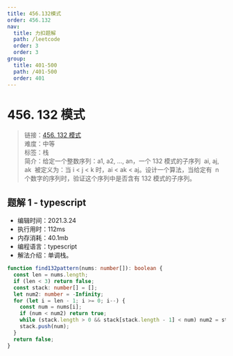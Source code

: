 ```yaml
---
title: 456.132模式
order: 456.132
nav:
  title: 力扣题解
  path: /leetcode
  order: 3
  order: 3
group:
  title: 401-500
  path: /401-500
  order: 401
---
```


# 456. 132 模式

> 链接：[456. 132 模式](https://leetcode-cn.com/problems/132-pattern/)  
> 难度：中等  
> 标签：栈  
> 简介：给定一个整数序列：a1, a2, ..., an，一个 132 模式的子序列  ai, aj, ak  被定义为：当 i < j < k 时，ai < ak < aj。设计一个算法，当给定有  n 个数字的序列时，验证这个序列中是否含有 132 模式的子序列。

## 题解 1 - typescript

- 编辑时间：2021.3.24
- 执行用时：112ms
- 内存消耗：40.1mb
- 编程语言：typescript
- 解法介绍：单调栈。

```typescript
function find132pattern(nums: number[]): boolean {
  const len = nums.length;
  if (len < 3) return false;
  const stack: number[] = [];
  let num2: number = -Infinity;
  for (let i = len - 1; i >= 0; i--) {
    const num = nums[i];
    if (num < num2) return true;
    while (stack.length > 0 && stack[stack.length - 1] < num) num2 = stack.pop()!;
    stack.push(num);
  }
  return false;
}
```

